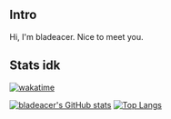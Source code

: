 ## Intro
Hi, I'm bladeacer. Nice to meet you.

## Stats idk
[![wakatime](https://wakatime.com/badge/user/909564de-48b8-416c-b570-9aa64e459313.svg)](https://wakatime.com/@909564de-48b8-416c-b570-9aa64e459313)

[![bladeacer's GitHub stats](https://github-readme-stats.vercel.app/api?username=bladeacer&show_icons=true&theme=radical)](https://github.com/anuraghazra/github-readme-stats)
[![Top Langs](https://github-readme-stats.vercel.app/api/top-langs/?username=bladeacer&show_icons=true&theme=radical)](https://github.com/anuraghazra/github-readme-stats)



<!--
**bladeacer/bladeacer** is a ✨ _special_ ✨ repository because its `README.md` (this file) appears on your GitHub profile.

Here are some ideas to get you started:

- 🔭 I’m currently working on ...
- 🌱 I’m currently learning ...
- 👯 I’m looking to collaborate on ...
- 🤔 I’m looking for help with ...
- 💬 Ask me about ...
- 📫 How to reach me: ...
- 😄 Pronouns: ...
- ⚡ Fun fact: ...
[![WakaTime stats](https://github-readme-stats.vercel.app/api/wakatime?username=bladeacer)](https://github.com/anuraghazra/github-readme-stats)
-->
